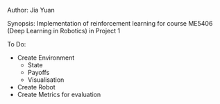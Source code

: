 Author: Jia Yuan

Synopsis: Implementation of reinforcement learning for course ME5406 (Deep Learning in Robotics) in Project 1

To Do: 
- Create Environment
    - State
    - Payoffs
    - Visualisation
- Create Robot
- Create Metrics for evaluation

